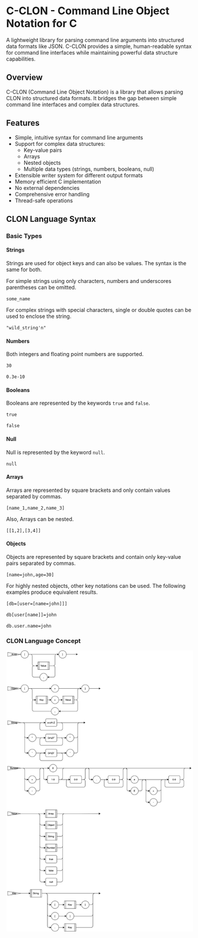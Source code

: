 # C-CLON - Command Line Object Notation for C

A lightweight library for parsing command line arguments into structured data formats like JSON.
C-CLON provides a simple, human-readable syntax for command line interfaces while maintaining powerful data structure capabilities.

## Overview

C-CLON (Command Line Object Notation) is a library that allows parsing CLON into structured data formats.
It bridges the gap between simple command line interfaces and complex data structures.

## Features

- Simple, intuitive syntax for command line arguments
- Support for complex data structures:
    - Key-value pairs
    - Arrays
    - Nested objects
    - Multiple data types (strings, numbers, booleans, null)
- Extensible writer system for different output formats
- Memory efficient C implementation
- No external dependencies
- Comprehensive error handling
- Thread-safe operations

## CLON Language Syntax

### Basic Types

#### Strings

Strings are used for object keys and can also be values.
The syntax is the same for both.

For simple strings using only characters, numbers and underscores parentheses can be omitted.

```clon
some_name
```

For complex strings with special characters, single or double quotes can be used to enclose the string.

```
"wild_string'n"
```

#### Numbers

Both integers and floating point numbers are supported.

```clon
30
```

```clon
0.3e-10
```

#### Booleans

Booleans are represented by the keywords `true` and `false`.

```clon
true
```

```clon
false
```

#### Null

Null is represented by the keyword `null`.

```clon
null
```

#### Arrays

Arrays are represented by square brackets and only contain values separated by commas.

```clon
[name_1,name_2,name_3]
```

Also, Arrays can be nested.

```clon
[[1,2],[3,4]]
```

#### Objects

Objects are represented by square brackets and contain only key-value pairs separated by commas.

```clon
[name=john,age=30]
```

For highly nested objects, other key notations can be used.
The following examples produce equivalent results.

```clon
[db=[user=[name=john]]]
```

```clon
db[user[name]]=john
```

```clon
db.user.name=john
```

### CLON Language Concept
![clon-lang-concept.drawio.svg](./clon-lang-concept.drawio.svg)
